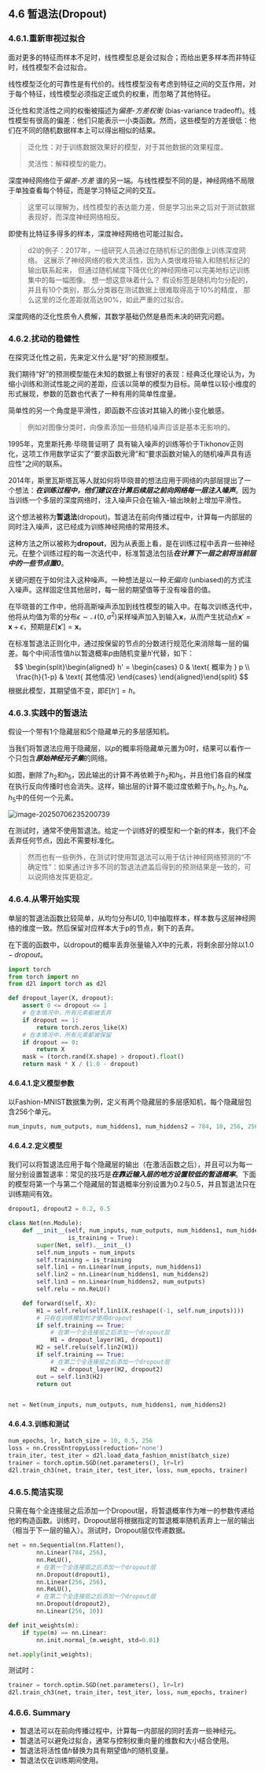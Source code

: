 ## 4.6 暂退法(Dropout)

### 4.6.1.重新审视过拟合

面对更多的特征而样本不足时，线性模型总是会过拟合；而给出更多样本而非特征时，线性模型不会过拟合。

线性模型泛化的可靠性是有代价的。线性模型没有考虑到特征之间的交互作用，对于每个特征，线性模型必须指定正或负的权重，而忽略了其他特征。

泛化性和灵活性之间的权衡被描述为*偏差-方差权衡* (bias-variance tradeoff)。线性模型有很高的偏差：他们只能表示一小类函数。然而，这些模型的方差很低：他们在不同的随机数据样本上可以得出相似的结果。

> 泛化性：对于训练数据效果好的模型，对于其他数据的效果程度。
>
> 灵活性：解释模型的能力。

深度神经网络位于*偏差-方差* 谱的另一端。与线性模型不同的是，神经网络不局限于单独查看每个特征，而是学习特征之间的交互。

> 这里可以理解为，线性模型的表达能力差，但是学习出来之后对于测试数据表现好，而深度神经网络相反。

即使有比特征多得多的样本，深度神经网络也可能过拟合。

> d2l的例子：2017年，一组研究人员通过在随机标记的图像上训练深度网络。 这展示了神经网络的极大灵活性，因为人类很难将输入和随机标记的输出联系起来， 但通过随机梯度下降优化的神经网络可以完美地标记训练集中的每一幅图像。 想一想这意味着什么？ 假设标签是随机均匀分配的，并且有10个类别，那么分类器在测试数据上很难取得高于10%的精度， 那么这里的泛化差距就高达90%，如此严重的过拟合。

深度网络的泛化性质令人费解，其数学基础仍然是悬而未决的研究问题。

### 4.6.2.扰动的稳健性

在探究泛化性之前，先来定义什么是“好”的预测模型。

我们期待“好”的预测模型能在未知的数据上有很好的表现：经典泛化理论认为，为缩小训练和测试性能之间的差距，应该以简单的模型为目标。简单性以较小维度的形式展现，参数的范数也代表了一种有用的简单性度量。

简单性的另一个角度是平滑性，即函数不应该对其输入的微小变化敏感。

> 例如对图像分类时，向像素添加一些随机噪声应该是基本无影响的。

1995年，克里斯托弗·毕晓普证明了 具有输入噪声的训练等价于Tikhonov正则化，这项工作用数学证实了“要求函数光滑”和“要求函数对输入的随机噪声具有适应性”之间的联系。

2014年，斯里瓦斯塔瓦等人就如何将毕晓普的想法应用于网络的内部层提出了一个想法：***在训练过程中，他们建议在计算后续层之前向网络每一层注入噪声***。因为当训练一个多层的深度网络时，注入噪声只会在输入-输出映射上增加平滑性。

这个想法被称为**暂退法**(dropout)。暂退法在前向传播过程中，计算每一内部层的同时注入噪声，这已经成为训练神经网络的常用技术。

这种方法之所以被称为**dropout**，因为从表面上看，是在训练过程中丢弃一些神经元。在整个训练过程的每一次迭代中，标准暂退法包括***在计算下一层之前将当前层中的一些节点置0***。

关键问题在于如何注入这种噪声。一种想法是以一种*无偏向* (unbiased)的方式注入噪声。这样固定住其他层时，每一层的期望值等于没有噪音的值。

在毕晓普的工作中，他将高斯噪声添加到线性模型的输入中。在每次训练迭代中，他将从均值为零的分布$\epsilon \sim \mathcal{N}(0,\sigma^2)$采样噪声加入到输入$\mathbf{x}$，从而产生扰动点$\mathbf{x}' = \mathbf{x} + \epsilon$，预期是$E[\mathbf{x}'] = \mathbf{x}$。

在标准暂退法正则化中，通过按保留的节点的分数进行规范化来消除每一层的偏差。每个中间活性值$h$以暂退概率$p$由随机变量$h'$代替，如下：
$$
\begin{split}\begin{aligned}
h' =
\begin{cases}
    0 & \text{ 概率为 } p \\
    \frac{h}{1-p} & \text{ 其他情况}
\end{cases}
\end{aligned}\end{split}
$$
根据此模型，其期望值不变，即$E[h'] = h$。

### 4.6.3.实践中的暂退法

假设一个带有1个隐藏层和5个隐藏单元的多层感知机。

当我们将暂退法应用于隐藏层，以$p$的概率将隐藏单元置为0时，结果可以看作一个只包含***原始神经元子集***的网络。

如图，删除了$h_2$和$h_5$，因此输出的计算不再依赖于$h_2$和$h_5$，并且他们各自的梯度在执行反向传播时也会消失。这样，输出层的计算不能过度依赖于$h_1,h_2,h_3,h_4,h_5$中的任何一个元素。

![image-20250706235200739](./Chapter4.assets/image-20250706235200739.png)

在测试时，通常不使用暂退法。给定一个训练好的模型和一个新的样本，我们不会丢弃任何节点，因此不需要标准化。

> 然而也有一些例外，在测试时使用暂退法可以用于估计神经网络预测的“不确定性”：如果通过许多不同的暂退法遮盖后得到的预测结果是一致的，可以说网络发挥更稳定。

### 4.6.4.从零开始实现

单层的暂退法函数比较简单，从均匀分布$U[0,1]$中抽取样本，样本数与这层神经网络的维度一致。然后保留对应样本大于p的节点，剩下的丢弃。

在下面的函数中，以dropout的概率丢弃张量输入$X$中的元素，将剩余部分除以$1.0-dropout$。

```python
import torch
from torch import nn
from d2l import torch as d2l

def dropout_layer(X, dropout):
    assert 0 <= dropout <= 1
    # 在本情况中，所有元素都被丢弃
    if dropout == 1:
        return torch.zeros_like(X)
    # 在本情况中，所有元素都被保留
    if dropout == 0:
        return X
    mask = (torch.rand(X.shape) > dropout).float()
    return mask * X / (1.0 - dropout)
```

#### 4.6.4.1.定义模型参数

以Fashion-MNIST数据集为例，定义有两个隐藏层的多层感知机，每个隐藏层包含256个单元。

```python
num_inputs, num_outputs, num_hiddens1, num_hiddens2 = 784, 10, 256, 256
```

#### 4.6.4.2.定义模型

我们可以将暂退法应用于每个隐藏层的输出（在激活函数之后），并且可以为每一层分别设置暂退率：常见的技巧是***在靠近输入层的地方设置较低的暂退概率***。下面的模型将第一个与第二个隐藏层的暂退概率分别设置为0.2与0.5，并且暂退法只在训练期间有效。

```python
dropout1, dropout2 = 0.2, 0.5

class Net(nn.Module):
    def __init__(self, num_inputs, num_outputs, num_hiddens1, num_hiddens2,
                 is_training = True):
        super(Net, self).__init__()
        self.num_inputs = num_inputs
        self.training = is_training
        self.lin1 = nn.Linear(num_inputs, num_hiddens1)
        self.lin2 = nn.Linear(num_hiddens1, num_hiddens2)
        self.lin3 = nn.Linear(num_hiddens2, num_outputs)
        self.relu = nn.ReLU()

    def forward(self, X):
        H1 = self.relu(self.lin1(X.reshape((-1, self.num_inputs))))
        # 只有在训练模型时才使用dropout
        if self.training == True:
            # 在第一个全连接层之后添加一个dropout层
            H1 = dropout_layer(H1, dropout1)
        H2 = self.relu(self.lin2(H1))
        if self.training == True:
            # 在第二个全连接层之后添加一个dropout层
            H2 = dropout_layer(H2, dropout2)
        out = self.lin3(H2)
        return out


net = Net(num_inputs, num_outputs, num_hiddens1, num_hiddens2)
```

#### 4.6.4.3.训练和测试

```python
num_epochs, lr, batch_size = 10, 0.5, 256
loss = nn.CrossEntropyLoss(reduction='none')
train_iter, test_iter = d2l.load_data_fashion_mnist(batch_size)
trainer = torch.optim.SGD(net.parameters(), lr=lr)
d2l.train_ch3(net, train_iter, test_iter, loss, num_epochs, trainer)
```

### 4.6.5.简洁实现

只需在每个全连接层之后添加一个Dropout层，将暂退概率作为唯一的参数传递给他的构造函数。训练时，Dropout层将根据指定的暂退概率随机丢弃上一层的输出（相当于下一层的输入）。测试时，Dropout层仅传递数据。

```python
net = nn.Sequential(nn.Flatten(),
        nn.Linear(784, 256),
        nn.ReLU(),
        # 在第一个全连接层之后添加一个dropout层
        nn.Dropout(dropout1),
        nn.Linear(256, 256),
        nn.ReLU(),
        # 在第二个全连接层之后添加一个dropout层
        nn.Dropout(dropout2),
        nn.Linear(256, 10))

def init_weights(m):
    if type(m) == nn.Linear:
        nn.init.normal_(m.weight, std=0.01)

net.apply(init_weights);
```

测试时：

```python
trainer = torch.optim.SGD(net.parameters(), lr=lr)
d2l.train_ch3(net, train_iter, test_iter, loss, num_epochs, trainer)
```

### 4.6.6. Summary

- 暂退法可以在前向传播过程中，计算每一内部层的同时丢弃一些神经元。
- 暂退法可以避免过拟合，通常与控制权重向量的维数和大小结合使用。
- 暂退法将活性值$h$替换为具有期望值$h$的随机变量。
- 暂退法仅在训练期间使用。





























